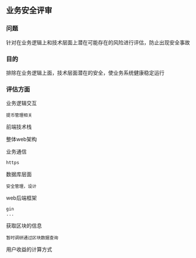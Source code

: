 ## 业务安全评审

### 问题
针对在业务逻辑上和技术层面上潜在可能存在的风险进行评估，防止出现安全事故

### 目的
排除在业务逻辑上面，技术层面潜在的安全，使业务系统健康稳定运行

### 评估方面
业务逻辑交互

    提币管理相关
    
    
前端技术栈


整体web架构



业务通信
   
    https


数据库层面

    安全管理，设计    
    


web后端框架

    gin
    ...


获取区块的信息

    暂时调研通过区块数据查询

用户收益的计算方式


### 



